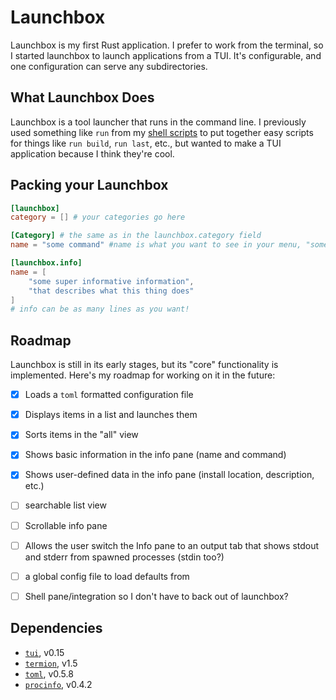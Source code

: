 #  Launchbox

Launchbox is my first Rust application. I prefer to work from the terminal, so I started launchbox to launch applications from a TUI. It's configurable, and one configuration can serve any subdirectories.

## What Launchbox Does

Launchbox is a tool launcher that runs in the command line. I previously used something like `run` from my [shell scripts](https://github.com/brittonwolfe/shell-scripts) to put together easy scripts for things like `run build`, `run last`, etc., but wanted to make a TUI application because I think they're cool.

## Packing your Launchbox

```toml
[launchbox]
category = [] # your categories go here

[Category] # the same as in the launchbox.category field
name = "some command" #name is what you want to see in your menu, "some command" is what you want it to execute!

[launchbox.info]
name = [
	"some super informative information",
	"that describes what this thing does"
]
# info can be as many lines as you want!
```

## Roadmap

Launchbox is still in its early stages, but its "core" functionality is implemented. Here's my roadmap for working on it in the future:

- [x] Loads a `toml` formatted configuration file
- [x] Displays items in a list and launches them
- [x] Sorts items in the "all" view
- [x] Shows basic information in the info pane (name and command)
- [x] Shows user-defined data in the info pane (install location, description, etc.)
- [ ] searchable list view
- [ ] Scrollable info pane

- [ ] Allows the user switch the Info pane to an output tab that shows stdout and stderr from spawned processes (stdin too?)
- [ ] a global config file to load defaults from
- [ ] Shell pane/integration so I don't have to back out of launchbox?

## Dependencies

- [`tui`](https://crates.io/crates/tui), v0.15
- [`termion`](https://crates.io/crates/termion), v1.5
- [`toml`](https://crates.io/crates/toml), v0.5.8
- [`procinfo`](https://crates.io/crates/procinfo), v0.4.2
